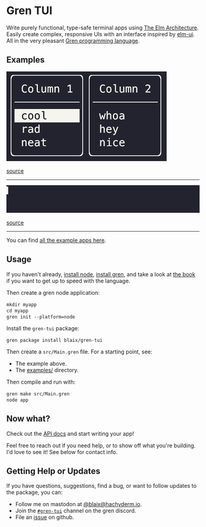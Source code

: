 # Gren TUI

Write purely functional, type-safe terminal apps using [The Elm Architecture](https://guide.elm-lang.org/architecture/).
Easily create complex, responsive UIs with an interface inspired by [elm-ui](https://package.elm-lang.org/packages/mdgriffith/elm-ui/latest/).
All in the very pleasant [Gren programming language](https://gren-lang.org/).

## Examples

![menu example](media/menu-example.gif)

[source](examples/v3/highlight-selection/src/Main.gren)

---

![progress bar example](media/progress-bar-example.gif)

[source](examples/v3/progress-bar/src/Main.gren)

---

You can find [all the example apps here](https://github.com/blaix/gren-tui/blob/main/examples/v3).

## Usage

If you haven't already, [install node](https://nodejs.org/en), [install gren](https://gren-lang.org/install),
and take a look at [the book](https://gren-lang.org/book/) if you want to get up to speed with the language.

Then create a gren node application:

```
mkdir myapp
cd myapp
gren init --platform=node
```

Install the `gren-tui` package:

```
gren package install blaix/gren-tui
```

Then create a `src/Main.gren` file. For a starting point, see:

* The example above.
* The [examples/](https://github.com/blaix/gren-tui/tree/main/examples) directory.

Then compile and run with:

```
gren make src/Main.gren
node app
```

## Now what?

Check out the [API docs](https://packages.gren-lang.org/package/blaix/gren-tui) and start writing your app!

Feel free to reach out if you need help, or to show off what you're building.
I'd love to see it!
See below for contact info.

## Getting Help or Updates

If you have questions, suggestions, find a bug, or want to follow updates to the package, you can:

* Follow me on mastodon at [@blaix@hachyderm.io](https://hachyderm.io/@blaix).
* Join the [`#gren-tui`](https://discord.gg/etMAVy2YKf) channel on the gren discord.
* File an [issue](https://github.com/blaix/gren-tui/issues) on github.

